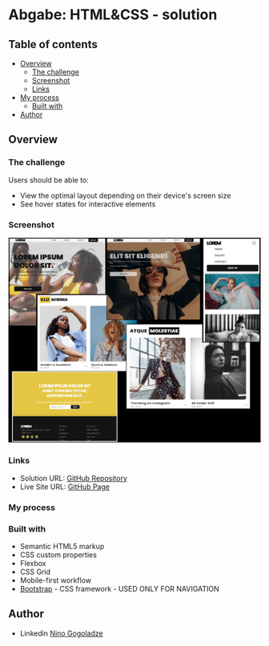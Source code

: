 # Abgabe: HTML&CSS - solution

## Table of contents

- [Overview](#overview)
    - [The challenge](#the-challenge)
    - [Screenshot](#screenshot)
    - [Links](#links)
- [My process](#my-process)
    - [Built with](#built-with)
- [Author](#author)

## Overview

### The challenge

Users should be able to:
- View the optimal layout depending on their device's screen size
- See hover states for interactive elements

### Screenshot

![](./screenshot.png)

### Links

- Solution URL: [GitHub Repository](url)
- Live Site URL: [GitHub Page](url)

### My process

### Built with

- Semantic HTML5 markup
- CSS custom properties
- Flexbox
- CSS Grid
- Mobile-first workflow
- [Bootstrap](https://getbootstrap.com/) - CSS framework - USED ONLY FOR NAVIGATION

## Author

- Linkedin [Nino Gogoladze](https://www.linkedin.com/in/nino-gogoladze-80a075227/)

